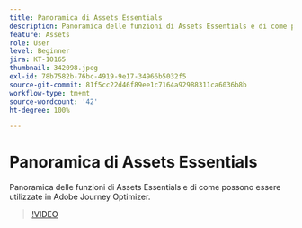 ```yaml
---
title: Panoramica di Assets Essentials
description: Panoramica delle funzioni di Assets Essentials e di come possono essere utilizzate in Adobe Journey Optimizer.
feature: Assets
role: User
level: Beginner
jira: KT-10165
thumbnail: 342098.jpeg
exl-id: 78b7582b-76bc-4919-9e17-34966b5032f5
source-git-commit: 81f5cc22d46f89ee1c7164a92988311ca6036b8b
workflow-type: tm+mt
source-wordcount: '42'
ht-degree: 100%

---
```


# Panoramica di Assets Essentials

Panoramica delle funzioni di Assets Essentials e di come possono essere utilizzate in Adobe Journey Optimizer.

>[!VIDEO](https://video.tv.adobe.com/v/342098?quality=12&learn=on)
